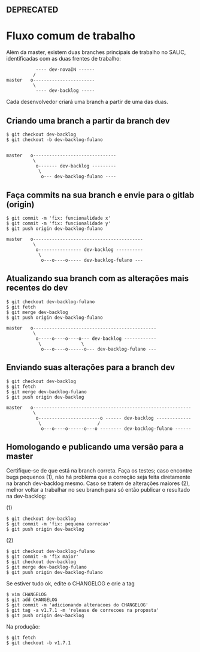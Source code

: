 ## DEPRECATED

# Fluxo comum de trabalho

Além da master, existem duas branches principais de trabalho no SALIC, identificadas com as duas frentes de trabalho:

               ---- dev-novaIN ------
              /
    master   o-----------------------
              \
               ---- dev-backlog -----

Cada desenvolvedor criará uma branch a partir de uma das duas.

## Criando uma branch a partir da branch dev
    
    $ git checkout dev-backlog
    $ git checkout -b dev-backlog-fulano


    master   o-------------------------------
              \
               o------- dev-backlog ---------
                \
                 o--- dev-backlog-fulano ----

## Faça commits na sua branch e envie para o gitlab (origin)
    $ git commit -m 'fix: funcionalidade x'
    $ git commit -m 'fix: funcionalidade y'
    $ git push origin dev-backlog-fulano

    master   o-----------------------------------------
              \
               o---------------- dev-backlog ----------
                \
                 o---o----o----- dev-backlog-fulano ---

## Atualizando sua branch com as alterações mais recentes do dev

    $ git checkout dev-backlog-fulano
    $ git fetch
    $ git merge dev-backlog
    $ git push origin dev-backlog-fulano

    master   o----------------------------------------------
              \
               o-----o----o----o--- dev-backlog ------------
                \               \
                 o---o----o------o--- dev-backlog-fulano ---

## Enviando suas alterações para a branch dev

    $ git checkout dev-backlog
    $ git fetch
    $ git merge dev-backlog-fulano
    $ git push origin dev-backlog

    master   o-----------------------------------------------------------
              \
               o-----------------------o ------ dev-backlog -------------
                \                     /
                 o---o----o------o---o -------- dev-backlog-fulano ------


## Homologando e publicando uma versão para a master

Certifique-se de que está na branch correta. Faça os testes; caso encontre bugs pequenos (1), não há problema que a correção seja feita diretamente na branch dev-backlog mesmo. Caso se tratem de alterações maiores (2), melhor voltar a trabalhar no seu branch para só então publicar o resultado na dev-backlog:

(1)

    $ git checkout dev-backlog
    $ git commit -m 'fix: pequena correcao'
    $ git push origin dev-backlog

(2)

    $ git checkout dev-backlog-fulano
    $ git commit -m 'fix maior'
    $ git checkout dev-backlog
    $ git merge dev-backlog-fulano
    $ git push origin dev-backlog-fulano


Se estiver tudo ok, edite o CHANGELOG e crie a tag

    $ vim CHANGELOG
    $ git add CHANGELOG
    $ git commit -m 'adicionando alteracoes do CHANGELOG'
    $ git tag -a v1.7.1 -m 'release de correcoes na proposta'
    $ git push origin dev-backlog
    

Na produção:

    $ git fetch
    $ git checkout -b v1.7.1


